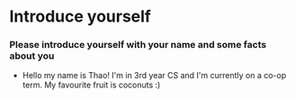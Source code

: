 # Introduce yourself 
### Please introduce yourself with your name and some facts about you
- Hello my name is Thao! I'm in 3rd year CS and I'm currently on a co-op term. My favourite fruit is coconuts :)
